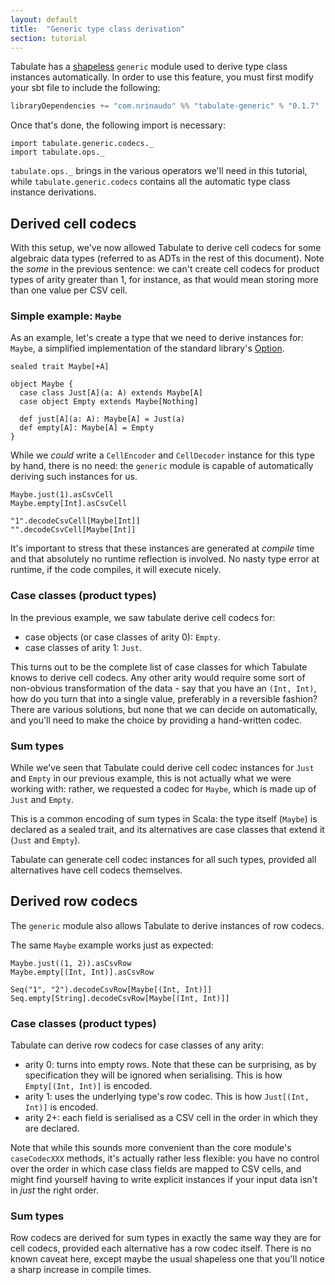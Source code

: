 ```yaml
---
layout: default
title:  "Generic type class derivation"
section: tutorial
---
```

Tabulate has a [shapeless](https://github.com/milessabin/shapeless) `generic` module used to derive type class instances
automatically. In order to use this feature, you must first modify your sbt file to include the following:

```scala
libraryDependencies += "com.nrinaudo" %% "tabulate-generic" % "0.1.7"
```

Once that's done, the following import is necessary:

```tut:silent
import tabulate.generic.codecs._
import tabulate.ops._
```

`tabulate.ops._` brings in the various operators we'll need in this tutorial, while `tabulate.generic.codecs` contains
all the automatic type class instance derivations.


## Derived cell codecs
With this setup, we've now allowed Tabulate to derive cell codecs for some algebraic data types (referred to as ADTs
in the rest of this document). Note the *some* in the previous sentence: we can't create cell codecs for product types
of arity greater than 1, for instance, as that would mean storing more than one value per CSV cell.

### Simple example: `Maybe`

As an example, let's create a type that we need to derive instances for: `Maybe`, a simplified implementation of the
standard library's [Option](http://www.scala-lang.org/api/current/index.html#scala.Option).

```tut:silent
sealed trait Maybe[+A]

object Maybe {
  case class Just[A](a: A) extends Maybe[A]
  case object Empty extends Maybe[Nothing]

  def just[A](a: A): Maybe[A] = Just(a)
  def empty[A]: Maybe[A] = Empty
}
```

While we *could* write a `CellEncoder` and `CellDecoder` instance for this type by hand, there is no need: the `generic`
module is capable of automatically deriving such instances for us.

```tut
Maybe.just(1).asCsvCell
Maybe.empty[Int].asCsvCell

"1".decodeCsvCell[Maybe[Int]]
"".decodeCsvCell[Maybe[Int]]
```

It's important to stress that these instances are generated at *compile* time and that absolutely no runtime reflection
is involved. No nasty type error at runtime, if the code compiles, it will execute nicely.


### Case classes (product types)
In the previous example, we saw tabulate derive cell codecs for:

* case objects (or case classes of arity 0): `Empty`.
* case classes of arity 1: `Just`.

This turns out to be the complete list of case classes for which Tabulate knows to derive cell codecs. Any other
arity would require some sort of non-obvious transformation of the data - say that you have an `(Int, Int)`, how do
you turn that into a single value, preferably in a reversible fashion? There are various solutions, but none that we
can decide on automatically, and you'll need to make the choice by providing a hand-written codec. 


### Sum types
While we've seen that Tabulate could derive cell codec instances for `Just` and `Empty` in our previous example, this
is not actually what we were working with: rather, we requested a codec for `Maybe`, which is made up of `Just` and
`Empty`.

This is a common encoding of sum types in Scala: the type itself (`Maybe`) is declared as a sealed trait, and its
alternatives are case classes that extend it (`Just` and `Empty`).

Tabulate can generate cell codec instances for all such types, provided all alternatives have cell codecs themselves.
 

## Derived row codecs
The `generic` module also allows Tabulate to derive instances of row codecs.
 
The same `Maybe` example works just as expected:

```tut
Maybe.just((1, 2)).asCsvRow
Maybe.empty[(Int, Int)].asCsvRow

Seq("1", "2").decodeCsvRow[Maybe[(Int, Int)]]
Seq.empty[String].decodeCsvRow[Maybe[(Int, Int)]]
```

### Case classes (product types)
Tabulate can derive row codecs for case classes of any arity:

* arity 0: turns into empty rows. Note that these can be surprising, as by specification they will be ignored when
  serialising. This is how `Empty[(Int, Int)]` is encoded.
* arity 1: uses the underlying type's row codec. This is how `Just[(Int, Int)]` is encoded.
* arity 2+: each field is serialised as a CSV cell in the order in which they are declared.

Note that while this sounds more convenient than the core module's `caseCodecXXX` methods, it's actually rather less
flexible: you have no control over the order in which case class fields are mapped to CSV cells, and might find yourself
having to write explicit instances if your input data isn't in *just* the right order.

### Sum types
Row codecs are derived for sum types in exactly the same way they are for cell codecs, provided each alternative has a
row codec itself. There is no known caveat here, except maybe the usual shapeless one that you'll notice a sharp
increase in compile times.